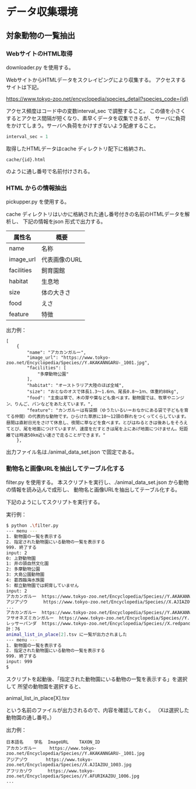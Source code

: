 # データ収集環境

## 対象動物の一覧抽出

### WebサイトのHTML取得

downloader.py を使用する。

WebサイトからHTMLデータをスクレイピングにより収集する。
アクセスするサイトは下記。

https://www.tokyo-zoo.net/encyclopedia/species_detail?species_code={id}

アクセス頻度はコード中の変数interval_sec で調整すること。
この値を小さくするとアクセス間隔が短くなり、素早くデータを収集できるが、
サーバに負荷をかけてしまう。サーバへ負荷をかけすぎないよう配慮すること。

```py
interval_sec = 1
```

取得したHTMLデータはcache ディレクトリ配下に格納され、

```
cache/{id}.html
```

のように通し番号で名前付けされる。

### HTML からの情報抽出

pickupper.py を使用する。

cache ディレクトリはいかに格納された通し番号付きの名前のHTMLデータを解析し、
下記の情報をjson 形式で出力する。

| 属性名 | 概要 |
| --- | --- |
| name | 名称 | 
| image_url | 代表画像のURL |
| facilities | 飼育園館 |
| habitat | 生息地 |
| size | 体の大きさ |
| food | えさ |
| feature | 特徴 |

出力例：

```
[
    {
        "name": "アカカンガルー",
        "image_url": "https://www.tokyo-zoo.net/Encyclopedia/Species//Y.AKAKANNGARU-_1001.jpg",
        "facilities": [
            "多摩動物公園"
        ],
        "habitat": "オーストラリア大陸のほぼ全域",
        "size": "おとなのオスで体長1.3〜1.6ｍ、尾長0.8〜1ｍ、体重約80kg",
        "food": "主食は草で、木の芽や葉なども食べます。動物園では、牧草やニンジン、りんご、パンなどをあたえています。",
        "feature": "カンガルーは有袋類（ゆうたいるい＝おなかにある袋で子どもを育てる仲間）の代表的な動物です。ひらけた草原に10〜12頭の群れをつくってくらしています。昼間は直射日光をさけて休息し、夜間に草などを食べます。とびはねるときは後あしをそろえてとび、尾を地面につけていますが、速度をだすときは尾を上にあげ地面につけません。短距離では時速50km近い速さで走ることができます。"
    },
```

出力ファイル名は./animal_data_set.json で固定である。

### 動物名と画像URLを抽出してテーブル化する

filter.py を使用する。
本スクリプトを実行し、./animal_data_set.json から動物の情報を読み込んで成形し、
動物名と画像URLを抽出してテーブル化する。

下記のようにしてスクリプトを実行する。

実行例：
```bash
$ python .\filter.py
--- menu ---
1. 動物園の一覧を表示する
2. 指定された動物園にいる動物の一覧を表示する
999. 終了する
input: 2
0: 上野動物園
1: 井の頭自然文化園
2: 多摩動物公園
3: 大島公園動物園
4: 葛西臨海水族園
5: 都立動物園では飼育していません
input: 2
アカカンガルー  https://www.tokyo-zoo.net/Encyclopedia/Species//Y.AKAKANNGARU-_1001.jpg
アジアゾウ      https://www.tokyo-zoo.net/Encyclopedia/Species//X.AJIAZOU_1003.jpg
...
アカカンガルー  https://www.tokyo-zoo.net/Encyclopedia/Species//Y.AKAKANNGARU-_1001.jpg
フサオネズミカンガルー  https://www.tokyo-zoo.net/Encyclopedia/Species//Y.fusao_nezumi_kanga_04.jpg
レッサーパンダ  https://www.tokyo-zoo.net/Encyclopedia/Species//X.redpanda.jpg
計：76
animal_list_in_place[2].tsv に一覧が出力されました
--- menu ---
1. 動物園の一覧を表示する
2. 指定された動物園にいる動物の一覧を表示する
999. 終了する
input: 999
$ 
```

スクリプトを起動後、「指定された動物園にいる動物の一覧を表示する」を選択して
所望の動物園を選択すると、

animal_list_in_place[X].tsv

という名前のファイルが出力されるので、内容を確認しておく。
（Xは選択した動物園の通し番号。）

出力例：
```tsv
日本語名	学名	ImageURL	TAXON_ID
アカカンガルー		https://www.tokyo-zoo.net/Encyclopedia/Species//Y.AKAKANNGARU-_1001.jpg	
アジアゾウ		https://www.tokyo-zoo.net/Encyclopedia/Species//X.AJIAZOU_1003.jpg	
アフリカゾウ		https://www.tokyo-zoo.net/Encyclopedia/Species//Y.AFURIKAZOU_1006.jpg	
...
```
